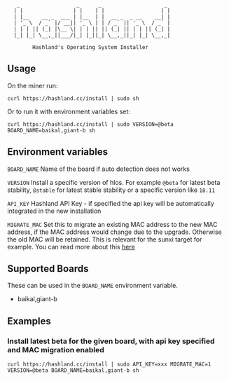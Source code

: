 ```
   _                  _      _                    _ 
  | |                | |    | |                  | |
  | |__    __ _  ___ | |__  | |  __ _  _ __    __| |
  | '_ \  / _` |/ __|| '_ \ | | / _` || '_ \  / _` |
  | | | || (_| |\__ \| | | || || (_| || | | || (_| |
  |_| |_| \__,_||___/|_| |_||_| \__,_||_| |_| \__,_|
  
        Hashland's Operating System Installer 
```

## Usage

On the miner run:

`curl https://hashland.cc/install | sudo sh`

Or to run it with environment variables set:

`curl https://hashland.cc/install | sudo VERSION=@beta BOARD_NAME=baikal,giant-b sh`


## Environment variables

`BOARD_NAME` Name of the board if auto detection does not works

`VERSION` Install a specific version of hlos. For example `@beta` for latest beta stability, `@stable` for latest stable stability or a specific version like `18.11`

`API_KEY`  Hashland API Key - if specified the api key will be automatically integrated in the new installation

`MIGRATE_MAC` Set this to migrate an existing MAC address to the new MAC address, if the MAC address would change due to the upgrade. Otherwise the old MAC will be retained. This is relevant for the sunxi target for example. You can read more about this [here](https://github.com/hashland/hlos/wiki/Sunxi-Target)

## Supported Boards

These can be used in the `BOARD_NAME` environment variable.

* baikal,giant-b

## Examples

### Install latest beta for the given board, with api key specified and MAC migration enabled

```
curl https://hashland.cc/install | sudo API_KEY=xxx MIGRATE_MAC=1 VERSION=@beta BOARD_NAME=baikal,giant-b sh
```
